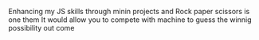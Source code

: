 Enhancing my JS skills through minin projects and Rock paper scissors is one them
It would allow you to compete with machine to guess the winnig possibility 
out come
